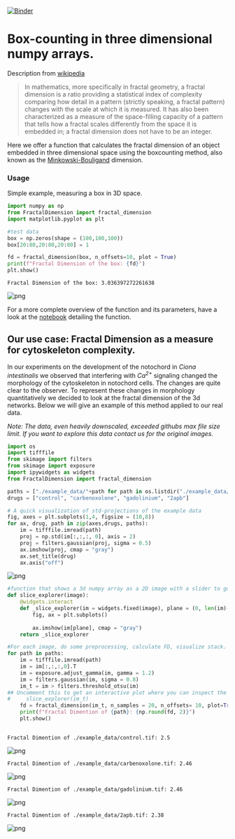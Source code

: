 [![Binder](https://mybinder.org/badge_logo.svg)](https://mybinder.org/v2/gh/DanielDondorp/FractalDimension/master)

# Box-counting in three dimensional numpy arrays.

Description from [wikipedia](https://en.wikipedia.org/wiki/Fractal_dimension)
>In mathematics, more specifically in fractal geometry, a fractal dimension is a ratio providing a statistical index of complexity comparing how detail in a pattern (strictly speaking, a fractal pattern) changes with the scale at which it is measured. It has also been characterized as a measure of the space-filling capacity of a pattern that tells how a fractal scales differently from the space it is embedded in; a fractal dimension does not have to be an integer.

Here we offer a function that calculates the fractal dimension of an object embedded in three dimensional space using the boxcounting method, also known as the [Minkowski-Bouligand](https://en.wikipedia.org/wiki/Minkowski%E2%80%93Bouligand_dimension) dimension.

### Usage
Simple example, measuring a box in 3D space.


```python
import numpy as np
from FractalDimension import fractal_dimension
import matplotlib.pyplot as plt

#test data
box = np.zeros(shape = (100,100,100))
box[20:80,20:80,20:80] = 1

fd = fractal_dimension(box, n_offsets=10, plot = True)
print(f"Fractal Dimension of the box: {fd}")
plt.show()
```

    Fractal Dimension of the box: 3.036397272261638



![png](README_files/README_1_1.png)


For a more complete overview of the function and its parameters, have a look at the [notebook](https://mybinder.org/v2/gh/DanielDondorp/FractalDimension/master) detailing the function.

## Our use case: Fractal Dimension as a measure for cytoskeleton complexity.

In our experiments on the development of the notochord in _Ciona intestinalis_ we observed that interfering with _Ca$^{2+}$_ signaling changed the morphology of the cytoskeleton in notochord cells. The changes are quite clear to the observer. To represent these changes in morphology quantitatively we decided to look at the fractal dimension of the 3d networks. Below we will give an example of this method applied to our real data.

_Note: The data, even heavily downscaled, exceeded githubs max file size limit. If you want to explore this data contact us for the original images._


```python
import os
import tifffile
from skimage import filters
from skimage import exposure
import ipywidgets as widgets
from FractalDimension import fractal_dimension
```


```python
paths = ["./example_data/"+path for path in os.listdir("./example_data/")]
drugs = ["control", "carbenoxolone", "gadolinium", "2apb"]
```


```python
# A quick visualization of std-projections of the example data
fig, axes = plt.subplots(1,4, figsize = (10,8))
for ax, drug, path in zip(axes,drugs, paths):
    im = tifffile.imread(path)
    proj = np.std(im[:,:,:, 0], axis = 2)
    proj = filters.gaussian(proj, sigma = 0.5)
    ax.imshow(proj, cmap = "gray")
    ax.set_title(drug)
    ax.axis("off")
```


![png](README_files/README_6_0.png)



```python
#function that shows a 3d numpy array as a 2D image with a slider to go through the z-dimension.
def slice_explorer(image):
    @widgets.interact
    def _slice_explorer(im = widgets.fixed(image), plane = (0, len(im)-1)):
        fig, ax = plt.subplots()
        
        ax.imshow(im[plane], cmap = "gray")
    return _slice_explorer
```


```python
#For each image, do some preprocessing, calculate FD, visualize stack.
for path in paths:
    im = tifffile.imread(path)
    im = im[:,:,:,0].T
    im = exposure.adjust_gamma(im, gamma = 1.2)
    im = filters.gaussian(im, sigma = 0.8)
    im_t = im > filters.threshold_otsu(im)
## Uncomment this to get an interactive plot where you can inspect the planes of the 3d stack
#     slice_explorer(im_t)
    fd = fractal_dimension(im_t, n_samples = 20, n_offsets= 10, plot=True)
    print(f"Fractal Dimention of {path}: {np.round(fd, 2)}")
    plt.show()
    
```

    Fractal Dimention of ./example_data/control.tif: 2.5



![png](README_files/README_8_1.png)


    Fractal Dimention of ./example_data/carbenoxolone.tif: 2.46



![png](README_files/README_8_3.png)


    Fractal Dimention of ./example_data/gadolinium.tif: 2.46



![png](README_files/README_8_5.png)


    Fractal Dimention of ./example_data/2apb.tif: 2.38



![png](README_files/README_8_7.png)



```python

```
